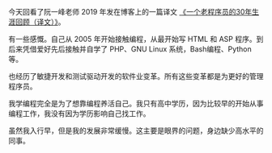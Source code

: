 今天回看了阮一峰老师 2019 年发在博客上的一篇译文 [《一个老程序员的30年生涯回顾（译文）》](https://www.ruanyifeng.com/blog/2019/12/30-years-software-career.html)。

有一些感慨。自己从 2005 年开始接触编程，从最开始写 HTML 和 ASP 程序。到后来凭借爱好先后接触并自学了 PHP、GNU Linux 系统，Bash编程、Python 等。

也经历了敏捷开发和测试驱动开发的软件业变革。所有这些变革都是为更好的管理程序员。

我学编程完全是为了想靠编程养活自己。我只有高中学历，因为比较早的开始从事编程工作，我没有因为学历影响自己找工作。

虽然我入行早，但是我的发展非常缓慢。这主要是眼界的问题，身边缺少高水平的同事。


